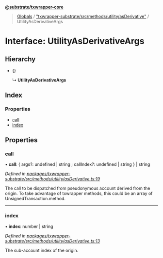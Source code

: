 **[@substrate/txwrapper-core](../README.md)**

> [Globals](../globals.md) / ["txwrapper-substrate/src/methods/utility/asDerivative"](../modules/_txwrapper_substrate_src_methods_utility_asderivative_.md) / UtilityAsDerivativeArgs

# Interface: UtilityAsDerivativeArgs

## Hierarchy

* {}

  ↳ **UtilityAsDerivativeArgs**

## Index

### Properties

* [call](_txwrapper_substrate_src_methods_utility_asderivative_.utilityasderivativeargs.md#call)
* [index](_txwrapper_substrate_src_methods_utility_asderivative_.utilityasderivativeargs.md#index)

## Properties

### call

•  **call**: { args?: undefined \| string ; callIndex?: undefined \| string  } \| string

*Defined in [packages/txwrapper-substrate/src/methods/utility/asDerivative.ts:19](https://github.com/paritytech/txwrapper-core/blob/2862592/packages/txwrapper-substrate/src/methods/utility/asDerivative.ts#L19)*

The call to be dispatched from pseudonymous account derived from the origin.
To take advantage of txwrapper methods, this could be an array of
UnsignedTransaction.method.

___

### index

•  **index**: number \| string

*Defined in [packages/txwrapper-substrate/src/methods/utility/asDerivative.ts:13](https://github.com/paritytech/txwrapper-core/blob/2862592/packages/txwrapper-substrate/src/methods/utility/asDerivative.ts#L13)*

The sub-account index of the origin.
